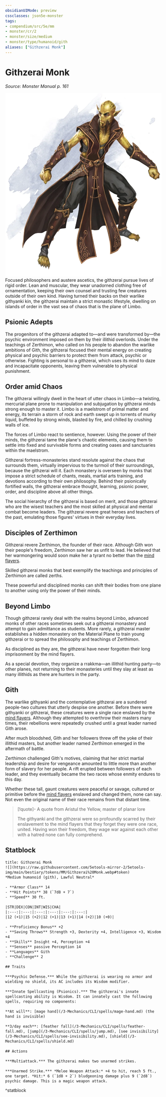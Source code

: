 ```yaml
---
obsidianUIMode: preview
cssclasses: json5e-monster
tags:
- compendium/src/5e/mm
- monster/cr/2
- monster/size/medium
- monster/type/humanoid/gith
aliases: ["Githzerai Monk"]
---
```

# Githzerai Monk
*Source: Monster Manual p. 161*  

![](https://raw.githubusercontent.com/5etools-mirror-2/5etools-img/main/bestiary/MM/Githzerai.webp#right)  
Focused philosophers and austere ascetics, the githzerai pursue lives of rigid order. Lean and muscular, they wear unadorned clothing free of ornamentation, keeping their own counsel and trusting few creatures outside of their own kind. Having turned their backs on their warlike githyanki kin, the githzerai maintain a strict monastic lifestyle, dwelling on islands of order in the vast sea of chaos that is the plane of Limbo.

## Psionic Adepts

The progenitors of the githzerai adapted to—and were transformed by—the psychic environment imposed on them by their illithid overlords. Under the teachings of Zerthimon, who called on his people to abandon the warlike ambitions of Gith, the githzerai focused their mental energy on creating physical and psychic barriers to protect them from attack, psychic or otherwise. Fighting is personal to a githzerai, which uses its mind to daze and incapacitate opponents, leaving them vulnerable to physical punishment.

## Order amid Chaos

The githzerai willingly dwell in the heart of utter chaos in Limbo—a twisting, mercurial plane prone to manipulation and subjugation by githzerai minds strong enough to master it. Limbo is a maelstrom of primal matter and energy, its terrain a storm of rock and earth swept up in torrents of murky liquid, buffeted by strong winds, blasted by fire, and chilled by crushing walls of ice.

The forces of Limbo react to sentience, however. Using the power of their minds, the githzerai tame the plane's chaotic elements, causing them to settle into fixed and survivable forms and creating oases and sanctuaries within the maelstrom.

Githzerai fortress-monasteries stand resolute against the chaos that surrounds them, virtually impervious to the turmoil of their surroundings, because the githzerai will it. Each monastery is overseen by monks that impose a strict schedule of chants, meals, martial arts training, and devotions according to their own philosophy. Behind their psionically fortified walls, the githzerai embrace thought, learning, psionic power, order, and discipline above all other things.

The social hierarchy of the githzerai is based on merit, and those githzerai who are the wisest teachers and the most skilled at physical and mental combat become leaders. The githzerai revere great heroes and teachers of the past, emulating those figures' virtues in their everyday lives.

## Disciples of Zerthimon

Githzerai revere Zerthimon, the founder of their race. Although Gith won their people's freedom, Zerthimon saw her as unfit to lead. He believed that her warmongering would soon make her a tyrant no better than the [mind flayers](/3-Mechanics/CLI/bestiary/aberration/mind-flayer.md).

Skilled githzerai monks that best exemplify the teachings and principles of Zerthimon are called zerths.

These powerful and disciplined monks can shift their bodies from one plane to another using only the power of their minds.

## Beyond Limbo

Though githzerai rarely deal with the realms beyond Limbo, advanced monks of other races sometimes seek out a githzerai monastery and attempt to gain admittance as students. More rarely, a githzerai master establishes a hidden monastery on the Material Plane to train young githzerai or to spread the philosophy and teachings of Zerthimon.

As disciplined as they are, the githzerai have never forgotten their long imprisonment by the mind flayers.

As a special devotion, they organize a rrakkma—an illithid hunting party—to other planes, not returning to their monasteries until they slay at least as many illithids as there are hunters in the party.

## Gith

The warlike githyanki and the contemplative githzerai are a sundered people-two cultures that utterly despise one another. Before there were githyanki or githzerai, these creatures were a single race enslaved by the [mind flayers](/3-Mechanics/CLI/bestiary/aberration/mind-flayer.md). Although they attempted to overthrow their masters many times, their rebellions were repeatedly crushed until a great leader named Gith arose.

After much bloodshed, Gith and her followers threw off the yoke of their illithid masters, but another leader named Zerthimon emerged in the aftermath of battle.

Zerthimon challenged Gith's motives, claiming that her strict martial leadership and desire for vengeance amounted to little more than another form of slavery for her people. A rift erupted between followers of each leader, and they eventually became the two races whose enmity endures to this day.

Whether these tall, gaunt creatures were peaceful or savage, cultured or primitive before the [mind flayers](/3-Mechanics/CLI/bestiary/aberration/mind-flayer.md) enslaved and changed them, none can say. Not even the original name of their race remains from that distant time.

> [!quote]- A quote from Aristul the Yellow, master of planar lore  
> 
> The githyanki and the githzerai were so profoundly scarred by their enslavement to the mind flayers that they forget they were one race, united. Having won their freedom, they wage war against each other with a hatred none can fully comprehend.



## Statblock

```ad-statblock
title: Githzerai Monk
![](https://raw.githubusercontent.com/5etools-mirror-2/5etools-img/main/bestiary/tokens/MM/Githzerai%20Monk.webp#token)
*Medium humanoid (gith), Lawful Neutral*

- **Armor Class** 14 
- **Hit Points** 38 (`7d8 + 7`) 
- **Speed** 30 ft.

|STR|DEX|CON|INT|WIS|CHA|
|:---:|:---:|:---:|:---:|:---:|:---:|
|12 (+1)|15 (+2)|12 (+1)|13 (+1)|14 (+2)|10 (+0)|

- **Proficiency Bonus** +2
- **Saving Throws** Strength +3, Dexterity +4, Intelligence +3, Wisdom +4
- **Skills** Insight +4, Perception +4
- **Senses** passive Perception 14
- **Languages** Gith
- **Challenge** 2

## Traits

***Psychic Defense.*** While the githzerai is wearing no armor and wielding no shield, its AC includes its Wisdom modifier.

***Innate Spellcasting (Psionics).*** The githzerai's innate spellcasting ability is Wisdom. It can innately cast the following spells, requiring no components:

**At will**: [mage hand](/3-Mechanics/CLI/spells/mage-hand.md) (the hand is invisible)

**3/day each**: [feather fall](/3-Mechanics/CLI/spells/feather-fall.md), [jump](/3-Mechanics/CLI/spells/jump.md), [see invisibility](/3-Mechanics/CLI/spells/see-invisibility.md), [shield](/3-Mechanics/CLI/spells/shield.md)

## Actions

***Multiattack.*** The githzerai makes two unarmed strikes.

***Unarmed Strike.*** *Melee Weapon Attack:* +4 to hit, reach 5 ft., one target. *Hit:* 6 (`1d8 + 2`) bludgeoning damage plus 9 (`2d8`) psychic damage. This is a magic weapon attack.
```
^statblock